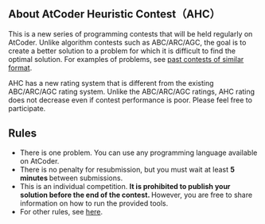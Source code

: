 
<div>

<span>

<span>

## **About AtCoder Heuristic Contest（AHC）**

<section>

<p>
This is a new series of programming contests that will be held regularly on AtCoder.
            Unlike algorithm contests such as ABC/ARC/AGC, the goal is to create a better solution to a problem for
            which it is difficult to find the optimal solution. For examples of problems, see <a href="https://atcoder.jp/contests/archive?ratedType=0&category=1200&keyword=">past contests of
                similar format</a>.
        
</p>

<p>
AHC has a new rating system that is different from the existing ABC/ARC/AGC rating system.
            Unlike the ABC/ARC/AGC ratings, AHC rating does not decrease even if contest performance is poor. Please
            feel free to participate.
        
</p>

</section>

## **Rules**

<section>

<ul>

<li>
There is one problem.
  You can use any programming language available on AtCoder.
</li>

<li>
There is no penalty for resubmission, but you must wait at least 
<strong>
5 minutes
</strong>
between submissions.
  
</li>

<li>
This is an individual competition. 
<strong>
It is prohibited to publish your solution before the end of the contest.
</strong>
However, you are free to share information on how to run the provided tools.
</li>

<li>
For other rules, see <a href="https://atcoder.jp/contests/ahc026/rules">here</a>.
</li>

</ul>

</section>

</span>

</span>

</div>
